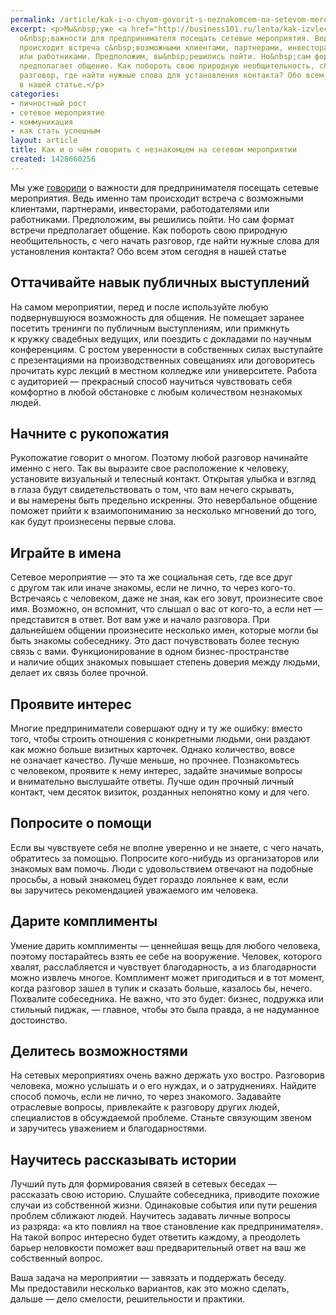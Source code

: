 ```yaml
---
permalink: /article/kak-i-o-chyom-govorit-s-neznakomcem-na-setevom-meropriyatii
excerpt: <p>Мы&nbsp;уже <a href="http://business101.ru/lenta/kak-izvlech-polzu-ot-poseshhenija-setevogo-meroprijatija">говорили</a>
  о&nbsp;важности для предпринимателя посещать сетевые мероприятия. Ведь именно там
  происходит встреча с&nbsp;возможными клиентами, партнерами, инвесторами, работодателями
  или работниками. Предположим, вы&nbsp;решились пойти. Но&nbsp;сам формат встречи
  предполагает общение. Как побороть свою природную необщительность, с&nbsp;чего начать
  разговор, где найти нужные слова для установления контакта? Обо всем этом сегодня
  в нашей статье.</p>
categories:
- личностный рост
- сетевое мероприятие
- коммуникация
- как стать успешным
layout: article
title: Как и о чём говорить с незнакомцем на сетевом мероприятии
created: 1428660256
---
```

Мы уже [говорили][Link 1] о важности для предпринимателя посещать сетевые мероприятия. Ведь именно там происходит встреча с возможными клиентами, партнерами, инвесторами, работодателями или работниками. Предположим, вы решились пойти. Но сам формат встречи предполагает общение. Как побороть свою природную необщительность, с чего начать разговор, где найти нужные слова для установления контакта? Обо всем этом сегодня в нашей статье

## Оттачивайте навык публичных выступлений ##

На самом мероприятии, перед и после используйте любую подвернувшуюся возможность для общения. Не помещает заранее посетить тренинги по публичным выступлениям, или примкнуть к кружку свадебных ведущих, или поездить с докладами по научным конференциям. С ростом уверенности в собственных силах выступайте с презентациями на производственных совещаниях или договоритесь прочитать курс лекций в местном колледже или университете. Работа с аудиторией — прекрасный способ научиться чувствовать себя комфортно в любой обстановке с любым количеством незнакомых людей.

## Начните с рукопожатия ##

Рукопожатие говорит о многом. Поэтому любой разговор начинайте именно с него. Так вы выразите свое расположение к человеку, установите визуальный и телесный контакт. Открытая улыбка и взгляд в глаза будут свидетельствовать о том, что вам нечего скрывать, и вы намерены быть предельно искренны. Это невербальное общение поможет прийти к взаимопониманию за несколько мгновений до того, как будут произнесены первые слова.

## Играйте в имена ##

Сетевое мероприятие — это та же социальная сеть, где все друг с другом так или иначе знакомы, если не лично, то через кого-то. Встречаясь с человеком, даже не зная, как его зовут, произнесите свое имя. Возможно, он вспомнит, что слышал о вас от кого-то, а если нет — представится в ответ. Вот вам уже и начало разговора. При дальнейшем общении произнесите несколько имен, которые могли бы быть знакомы собеседнику. Это даст почувствовать более тесную связь с вами. Функционирование в одном бизнес-пространстве и наличие общих знакомых повышает степень доверия между людьми, делает их связь более прочной.

## Проявите интерес ##

Многие предприниматели совершают одну и ту же ошибку: вместо того, чтобы строить отношения с конкретными людьми, они раздают как можно больше визитных карточек. Однако количество, вовсе не означает качество. Лучше меньше, но прочнее. Познакомьтесь с человеком, проявите к нему интерес, задайте значимые вопросы и внимательно выслушайте ответы. Лучше один прочный личный контакт, чем десяток визиток, розданных непонятно кому и для чего.

## Попросите о помощи ##

Если вы чувствуете себя не вполне уверенно и не знаете, с чего начать, обратитесь за помощью. Попросите кого-нибудь из организаторов или знакомых вам помочь. Люди с удовольствием отвечают на подобные просьбы, а новый знакомец будет гораздо лояльнее к вам, если вы заручитесь рекомендацией уважаемого им человека.

## Дарите комплименты ##

Умение дарить комплименты — ценнейшая вещь для любого человека, поэтому постарайтесь взять ее себе на вооружение. Человек, которого хвалят, расслабляется и чувствует благодарность, а из благодарности можно извлечь многое. Комплимент может пригодиться и в тот момент, когда разговор зашел в тупик и сказать больше, казалось бы, нечего. Похвалите собеседника. Не важно, что это будет: бизнес, подружка или стильный пиджак, — главное, чтобы это была правда, а не надуманное достоинство.

## Делитесь возможностями ##

На сетевых мероприятиях очень важно держать ухо востро. Разговорив человека, можно услышать и о его нуждах, и о затруднениях. Найдите способ помочь, если не лично, то через знакомого. Задавайте отраслевые вопросы, привлекайте к разговору других людей, специалистов в обсуждаемой проблеме. Станьте связующим звеном и заручитесь уважением и благодарностями.

## Научитесь рассказывать истории ##

Лучший путь для формирования связей в сетевых беседах — рассказать свою историю. Слушайте собеседника, приводите похожие случаи из собственной жизни. Одинаковые события или пути решения проблем сближают людей. Научитесь задавать личные вопросы из разряда: «а кто повлиял на твое становление как предпринимателя». На такой вопрос интересно будет ответить каждому, а преодолеть барьер неловкости поможет ваш предварительный ответ на ваш же собственный вопрос.

Ваша задача на мероприятии — завязать и поддержать беседу. Мы предоставили несколько вариантов, как это можно сделать, дальше — дело смелости, решительности и практики.


[Link 1]: http://business101.ru/lenta/kak-izvlech-polzu-ot-poseshhenija-setevogo-meroprijatija
